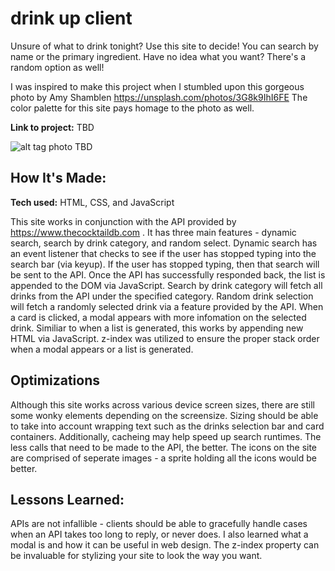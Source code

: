 # drink up client
Unsure of what to drink tonight? Use this site to decide! You can search by name or the primary ingredient. Have no idea what you want? There's a random option as well!

I was inspired to make this project when I stumbled upon this gorgeous photo by Amy Shamblen https://unsplash.com/photos/3G8k9IhI6FE
The color palette for this site pays homage to the photo as well.

**Link to project:** TBD

![alt tag](http://placecorgi.com/1200/650)
photo TBD

## How It's Made:

**Tech used:** HTML, CSS, and JavaScript

This site works in conjunction with the API provided by https://www.thecocktaildb.com .
It has three main features - dynamic search, search by drink category, and random select. 
Dynamic search has an event listener that checks to see if the user has stopped typing into the search bar (via keyup). If the user has stopped typing, then that search will be sent to the API. Once the API has successfully responded back, the list is appended to the DOM via JavaScript. 
Search by drink category will fetch all drinks from the API under the specified category. 
Random drink selection will fetch a randomly selected drink via a feature provided by the API.
When a card is clicked, a modal appears with more infomation on the selected drink. Similiar to when a list is generated, this works by appending new HTML via JavaScript. z-index was utilized to ensure the proper stack order when a modal appears or a list is generated.

## Optimizations

Although this site works across various device screen sizes, there are still some wonky elements depending on the screensize. Sizing should be able to take into account wrapping text such as the drinks selection bar and card containers.
Additionally, cacheing may help speed up search runtimes. The less calls that need to be made to the API, the better.
The icons on the site are comprised of seperate images - a sprite holding all the icons would be better.


## Lessons Learned:

APIs are not infallible - clients should be able to gracefully handle cases when an API takes too long to reply, or never does. I also learned what a modal is and how it can be useful in web design. The z-index property can be invaluable for stylizing your site to look the way you want.

